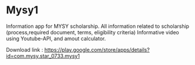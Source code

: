 # Mysy1

Information app for MYSY scholarship. All information related to scholarship (process,required document, terms, eligibility criteria)
Informative video using Youtube-API, and amout calculator.

Download link : https://play.google.com/store/apps/details?id=com.mysy.star_0733.mysy1
